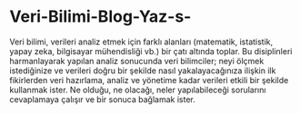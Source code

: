 # Veri-Bilimi-Blog-Yaz-s-

Veri bilimi, verileri analiz etmek için farklı alanları (matematik, istatistik, yapay zeka, bilgisayar mühendisliği vb.) bir çatı altında toplar. Bu disiplinleri harmanlayarak yapılan analiz sonucunda veri bilimciler; neyi ölçmek istediğinize ve verileri doğru bir şekilde nasıl yakalayacağınıza ilişkin ilk fikirlerden veri hazırlama, analiz ve yönetime kadar verileri etkili bir şekilde kullanmak ister. Ne olduğu, ne olacağı, neler yapılabileceği sorularını cevaplamaya çalışır ve bir sonuca bağlamak ister.



